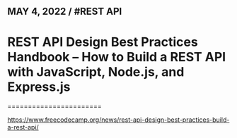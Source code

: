 MAY 4, 2022 / #REST API
 ---
# REST API Design Best Practices Handbook – How to Build a REST API with JavaScript, Node.js, and Express.js
=======================

https://www.freecodecamp.org/news/rest-api-design-best-practices-build-a-rest-api/